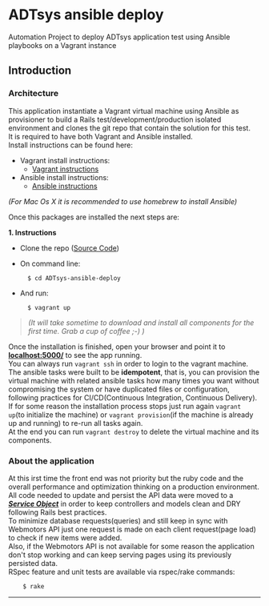 # ADTsys ansible deploy
Automation Project to deploy ADTsys application test using Ansible playbooks on a Vagrant instance
## Introduction

### Architecture
This application instantiate a Vagrant virtual machine using Ansible as
provisioner to build a Rails test/development/production isolated environment and clones the git repo that contain the solution for this test.  
It is required to have both Vagrant and Ansible installed.  
Install instructions can be found here:
* Vagrant install instructions:
    * [Vagrant instructions](https://www.vagrantup.com/docs/installation/)
* Ansible install instructions:
    * [Ansible instructions](http://docs.ansible.com/ansible/intro_installation.html)  

*(For Mac Os X it is recommended to use homebrew to  install Ansible)*

Once this packages are installed the next steps are:  

**1. Instructions**

* Clone the repo ([Source Code](git@github.com:havk64/ADTsys-ansible-deploy.git))  

* On command line:

        $ cd ADTsys-ansible-deploy
* And run:

        $ vagrant up

> *(It will take sometime to download and install all components for the first time. Grab a cup of coffee ;-) )*  

Once the installation is finished, open your browser and point it to [**localhost:5000/**](localhost:5000/) to see the app running.  
You can always run `vagrant ssh` in order to login to the vagrant machine.  
The ansible tasks were built to be **idempotent**, that is, you can provision the virtual machine with related ansible tasks how many times you want without compromising the system or have duplicated files or configuration, following practices for CI/CD(Continuous Integration, Continuous Delivery).  
If for some reason the installation process stops just run again `vagrant up`(to initialize the machine) or `vagrant provision`(if the machine is already up and running) to re-run all tasks again.  
At the end you can run `vagrant destroy` to delete the virtual machine and its components.

### About the application
At this irst time the front end was not priority but the ruby code and the overall performance and optimization thinking on a production environment.  
All code needed to update and persist the API data were moved to a ***[Service Object]()*** in order to keep controllers and models clean and DRY following Rails best practices.  
To minimize database requests(queries) and still keep in sync with Webmotors API just one request is made on each client request(page load) to check if new items were added.  
Also, if the Webmotors API is not available for some reason the application don't stop working and can keep serving pages using its previously persisted data.  
RSpec feature and unit tests are available via rspec/rake commands:

        $ rake
        


---------------
